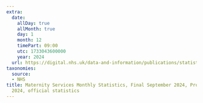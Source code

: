 ```yaml
---
extra:
  date:
    allDay: true
    allMonth: true
    day: 1
    month: 12
    timePart: 09:00
    utc: 1733043600000
    year: 2024
  url: https://digital.nhs.uk/data-and-information/publications/statistical/maternity-services-monthly-statistics/final-september-2024-provisional-october-2024-official-statistics
taxonomies:
  source:
  - NHS
title: Maternity Services Monthly Statistics, Final September 2024, Provisional October
  2024, official statistics
---
```


